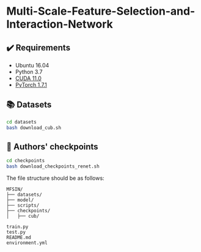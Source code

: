 # Multi-Scale-Feature-Selection-and-Interaction-Network


## :heavy_check_mark: Requirements
* Ubuntu 16.04
* Python 3.7
* [CUDA 11.0](https://developer.nvidia.com/cuda-toolkit)
* [PyTorch 1.7.1](https://pytorch.org)

## :books: Datasets
```bash
cd datasets
bash download_cub.sh
```

## :deciduous_tree: Authors' checkpoints

```bash
cd checkpoints
bash download_checkpoints_renet.sh
```
The file structure should be as follows:

    
    MFSIN/
    ├── datasets/
    ├── model/
    ├── scripts/
    ├── checkpoints/
    │   ├── cub/

    train.py
    test.py
    README.md
    environment.yml
    
    
  
